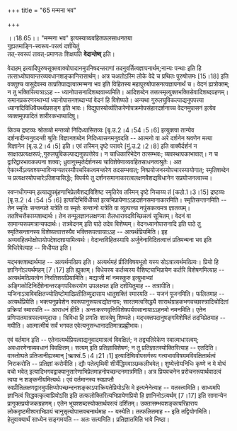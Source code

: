 +++
title = "65 मन्मना भव"

+++
  
  
।।18.65।। 
"मन्मना भव" इत्यस्याव्यवहितफलसाधनतया  
गुह्यतमाङ्गि-स्वरूप-परत्वं दर्शयितुं  
तत्-स्वरूपं तावत्-प्रमाणतः शिक्षयति **वेदान्तेष्व्** इति।  

वेदाहम् इत्यादिपुरुषसूक्तवाक्योपादानमुपनिषदन्तराणां
तदनुवर्तित्वज्ञापनार्थम्;नान्यः पन्थाः इति हि
तत्साध्योपायान्तरव्यवधानशङ्कानिरासार्थम्। अत्र चअतोऽस्मि लोके वेदे च
प्रथितः पुरुषोत्तमः \[15।18\] इति वक्तुश्च वासुदेवस्य
तत्प्रतिपाद्यत्वात्मन्मना भव इति विहितस्य महापुरुषोपासनत्वज्ञापनार्थं च।
वेदनं ह्यत्रोक्तम्; न तु भक्तिरित्यत्राऽऽह --
ध्यानोपासनादिशब्दवाच्यमिति। आदिशब्देन
तत्तत्स्मृत्युक्तभक्तिसेवादिशब्दग्रहणम्। समानप्रकरणस्थाभ्यां
ध्यानोपासनशब्दाभ्यां वेदनं हि विशेष्यते। अन्यथा
गुरुलघुविकल्पाद्यनुपपत्त्या ध्यानादिविधिवैयर्थ्यप्रसङ्ग इति भावः।
विद्युपास्योर्व्यतिकरेणोपक्रमोपसंहारदर्शनाच्च वेदनमुपासनं इत्येव
व्यक्तमुपपादितं शारीरकभाष्यादिषु।  
  
किञ्च द्रष्टव्यः श्रोतव्यो मन्तव्यो निदिध्यासितव्यः \[बृ.उ.2।4।54।5।6\]
इत्युक्त्वा तान्येव दर्शनादीन्यनुवदन्ती श्रुतिः विज्ञानशब्देन
निदिध्यासनमनुवदति -- आत्मनो वा अरे दर्शनेन श्रवणेन मत्या विज्ञानेन
\[बृ.उ.2।4।5\] इति। एवं तस्मिन् दृष्टे परावरे \[मुं.उ.2।2।8\] इति
वाक्यैर्दर्शनं न साक्षात्प्रत्यक्षरूपं;,गुरुलघुविकल्पाद्यनुपपत्तेरेव। न
चाधिकारिभेदेन तत्सम्भवः; व्यवस्थापकाभावात्। न च द्वारिद्वारभावकल्पना
शक्या; ध्रुवानुस्मृतेर्दर्शनस्य चाविशेषेणाव्यवहितसाधनत्वश्रुतेः। अत
ऐकार्थ्येऽत्यवश्यम्भाविन्यन्यतरस्यौपचरिकत्वमन्तरेण तदसम्भवात्;
निष्प्रयोजनस्योपचारस्यायोगात्; स्मृतिशब्देन च
प्रत्यक्षस्योपचारेऽतिशयासिद्धेः; विपर्यये तु
दर्शनसमानाकारत्वलक्षणवैशद्यविधानेन सप्रयोजनत्वाच्च।  
  
स्वप्नधीगम्यम् इत्याद्युपबृंहणाभिप्रेतवैशद्यविशिष्ट स्मृतिरेव तस्मिन्
दृष्टे निचाय्य तं \[कठो.1।3।15\] द्रष्टव्यः \[बृ.उ.2।4।54।5।6\]
इत्यादिभिर्विधीयतं इत्यभिप्रायेणाऽऽहदर्शनसमानाकारमिति। स्मृतिसन्तानमिति
-- तेन स्मृतिः सन्तन्यते यत्रेति वा स्मृतेः सन्तानो यत्रेति वा
व्युत्पत्त्या नपुंसकत्वमत्र ज्ञातव्यम्। ततश्चित्तैकाग्र्यशब्दार्थः। तेन
तन्मूलज्ञानलक्षणया तैलधारावदविच्छिन्नत्वं सूचितम्। वेदनं वा
सामान्यरूपमत्रान्यपदार्थः। तत्रवेदनम् इति पाठे तदेव विशेष्यम्।
वेदनध्यानोपासनादि इति पाठे तु स्मृतिसन्तानस्य विशेष्यत्वात्तस्यैव
भक्तिरूपत्वायाऽऽह -- अत्यर्थप्रियमिति। इह
अव्यवहितमोक्षोपायोपदेशदशायामित्यर्थः। वेदान्तविहितस्यापि
अर्जुनेनाविदितत्वात्तं प्रतिमन्मना भव इति विधिरेवेत्याह -- विधीयत इति।  
  
मद्भक्तशब्दार्थमाह -- अत्यर्थमत्प्रिय इति। अत्यर्थमहं प्रीतिविषयभूतो
यस्य सोऽत्रात्यर्थमत्प्रियः। प्रियो हि ज्ञानिनोऽत्यर्थमहम् \[7।17\] इति
ह्युक्तम्। विधेयस्य कर्तव्यस्य वैशिष्ट्याभिप्रायेण कर्तरि विशेषणमित्याह
-- अत्यर्थमत्प्रियत्वेन निरतिशयप्रियामिति। मद्याजी मां नमस्कुरु
इत्युभाभ्यां अङ्गिकोटिनिर्देशेनान्तरङ्गपरिकरयोग उपलक्ष्यत इति
दर्शयितुमाह -- तत्रापीति।
यजिनाऽत्राविवक्षितज्योतिष्टोमादिप्रतीतिव्युदासाय धातुशक्तिं स्मारयति --
यजनं पूजनमिति। फलितमाह -- अत्यर्थप्रियेति। भक्त्यनुप्रवेशेन
स्वरूपानुरूपत्वद्योतनाय; सारतमत्वसिद्ध्यै
सारार्थग्राहकभगवच्छास्त्रादिचोदितां प्रक्रियां स्मारयति -- आराधनं हीति।
अन्तःकरणवृत्तिविशेषपर्यवसानायाऽऽहनमो नमनमिति। एतेन
प्रणिपातमात्रपरत्वव्युदासः। त्रिविधा हि प्रणतिः शास्त्रेषु शिष्यते।
मद्भक्तपदानुषङ्गविशेषितं तदभिप्रेतमाह -- मयीति। आत्मात्मीयं सर्वं भगवत
एवेत्यनुसन्धानादतिमात्रप्रह्वीभावः।  
  
एवं वर्तमान इति -- एतेनात्यर्थप्रियत्वाद्यनुवादमात्रत्वं विवक्षितं; न
तद्व्यतिरेकेण स्वात्माधारत्वम्; अवधारणेनाव्यवधानं विवक्षितम्। सत्यम् इति
प्रतिज्ञाविशेषणं; न तु प्रतिज्ञातस्योक्तिरित्याह -- एतदिति। वास्तोष्पते
प्रतिजानीह्यस्मान् \[ऋक्सं.5।4।21।1\] इत्यादिष्विवोपसर्गस्य
गत्यभावविषयमविवक्षितार्थत्वं निराकरोति -- प्रतिज्ञां करोमीति। द्यौः
पतेत्पृथिवी शीर्येद्धिमवाञ्छकलीभवेत्। शुष्येत्तोयनिधिः कृष्णे न मे मोघं
वचो भवेत् इत्यादिभगवद्वाक्यानुसारेणाभिप्रेतमाहनोपच्छन्दनमात्रमिति। अत्र
प्रियवचनेन प्ररोचनरूपार्थवादत्वं त्वया न शङ्कनीयमित्यर्थः। एवं
वर्तमानस्य स्वप्राप्तौ
स्वप्रीतिलक्षणद्वारमुपक्षिप्योपच्छन्दनशङ्काऽपाक्रियतेप्रियोऽसि मे
इत्यनेनेत्याह -- यतस्त्वमिति। साध्यमपि ज्ञानित्वं
सिद्धवत्कृत्वाप्रियोऽसि इति तत्फलोक्तिरित्यभिप्रायेणप्रियो हि
ज्ञानिनोऽत्यर्थम् \[7।17\] इति सामान्येन प्रागुक्तप्रयोजकग्रहणम्। एतेन
भूयश्शब्दस्योक्तार्थपरत्वं दर्शितम्। उक्तासम्भवशङ्कापरिहाराय
लोकदृष्टमीश्वराभिप्रायं चानुसृत्योपात्तवचनार्थमाह -- यस्येति। तत्फलितमाह
-- इति तद्वियोगमिति। हेतुवाक्यार्थं साध्येन सङ्गमयति -- अतः
सत्यमिति। प्रतिज्ञातमिति भावे निष्ठा।  
  

